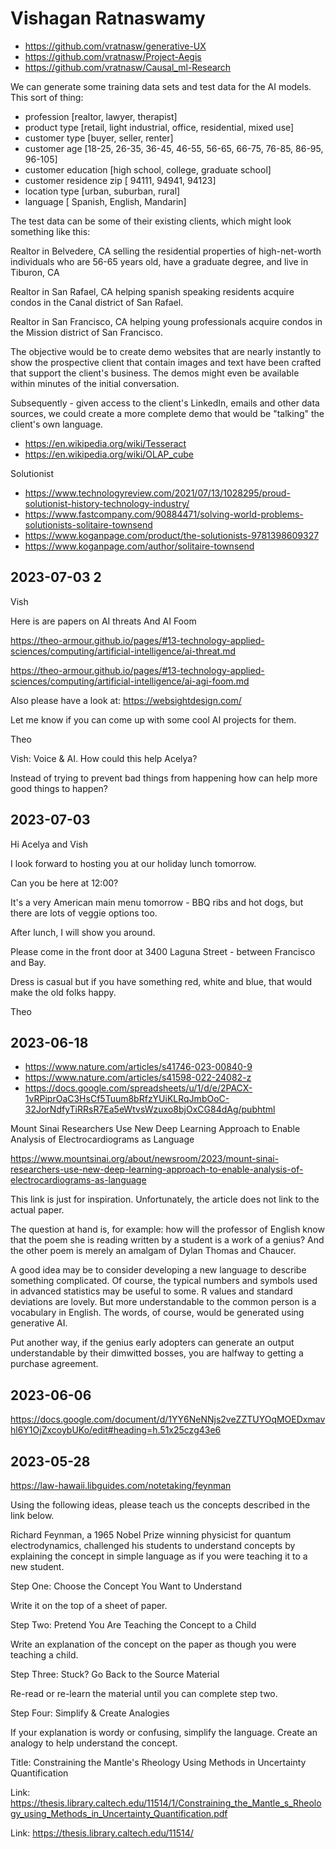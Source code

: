 # Vishagan Ratnaswamy


* https://github.com/vratnasw/generative-UX
* https://github.com/vratnasw/Project-Aegis
* https://github.com/vratnasw/Causal_ml-Research

We can generate some training data sets and test data for the AI models. This sort of thing:

* profession [realtor, lawyer, therapist]
* product type [retail, light industrial, office, residential, mixed use]
* customer type [buyer, seller, renter]
* customer age [18-25, 26-35, 36-45, 46-55, 56-65, 66-75, 76-85, 86-95, 96-105]
* customer education [high school, college, graduate school]
* customer residence zip [ 94111, 94941, 94123]
* location type [urban, suburban, rural]
* language [ Spanish, English, Mandarin]

The test data can be some of their existing clients, which might look something like this:

Realtor in Belvedere, CA selling the residential properties of high-net-worth individuals who are 56-65 years old, have a graduate degree, and live in Tiburon, CA

Realtor in San Rafael, CA helping spanish speaking residents acquire condos in the Canal district of San Rafael.

Realtor in San Francisco, CA helping young professionals acquire condos in the Mission district of San Francisco.

The objective would be to create demo websites that are nearly instantly to show the prospective client that contain images and text have been crafted that support the client's business. The demos might even be available within minutes of the initial conversation.

Subsequently - given access to the client's LinkedIn, emails and other data sources, we could create a more complete demo that would be "talking" the client's own language.

* https://en.wikipedia.org/wiki/Tesseract
* https://en.wikipedia.org/wiki/OLAP_cube

Solutionist

* https://www.technologyreview.com/2021/07/13/1028295/proud-solutionist-history-technology-industry/
* https://www.fastcompany.com/90884471/solving-world-problems-solutionists-solitaire-townsend
* https://www.koganpage.com/product/the-solutionists-9781398609327
* https://www.koganpage.com/author/solitaire-townsend

## 2023-07-03 2

Vish

Here is are papers on AI threats And AI Foom

https://theo-armour.github.io/pages/#13-technology-applied-sciences/computing/artificial-intelligence/ai-threat.md

https://theo-armour.github.io/pages/#13-technology-applied-sciences/computing/artificial-intelligence/ai-agi-foom.md

Also please have a look at: https://websightdesign.com/

Let me know if you can come up with some cool AI projects for them.

Theo

Vish: Voice & AI. How could this help Acelya?

Instead of trying to prevent bad things from happening how can help more good things to happen?

## 2023-07-03

Hi Acelya and Vish

I look forward to hosting you at our holiday lunch tomorrow.

Can you be here at 12:00?

It's a very American main menu tomorrow - BBQ ribs and hot dogs, but there are lots of veggie options too.

After lunch, I will show you around.

Please come in the front door at 3400 Laguna Street - between Francisco and Bay.

Dress is casual but if you have something red, white and blue, that would make the old folks happy.

Theo



## 2023-06-18

* https://www.nature.com/articles/s41746-023-00840-9
* https://www.nature.com/articles/s41598-022-24082-z
* https://docs.google.com/spreadsheets/u/1/d/e/2PACX-1vRPiprOaC3HsCf5Tuum8bRfzYUiKLRqJmbOoC-32JorNdfyTiRRsR7Ea5eWtvsWzuxo8bjOxCG84dAg/pubhtml

Mount Sinai Researchers Use New Deep Learning Approach to Enable Analysis of Electrocardiograms as Language

https://www.mountsinai.org/about/newsroom/2023/mount-sinai-researchers-use-new-deep-learning-approach-to-enable-analysis-of-electrocardiograms-as-language

This link is just for inspiration. Unfortunately, the article does not link to the actual paper.

The question at hand is, for example: how will the professor of English know that the poem she is reading written by a student is a work of a genius? And the other poem is merely an amalgam of Dylan Thomas and Chaucer.

A good idea may be to consider developing a new language to describe something complicated. Of course, the typical numbers and symbols used in advanced statistics may be useful to some. R values and standard deviations are lovely. But more understandable to the common person is a vocabulary in English. The words, of course, would be generated using generative AI.

Put another way, if the genius early adopters can generate an output understandable by their dimwitted bosses, you are halfway to getting a purchase agreement.

## 2023-06-06

https://docs.google.com/document/d/1YY6NeNNjs2veZZTUYOqMOEDxmavhl6Y1OjZxcoybUKo/edit#heading=h.51x25czg43e6


## 2023-05-28

https://law-hawaii.libguides.com/notetaking/feynman

Using the following ideas, please teach us the concepts described in the link below.

Richard Feynman, a 1965 Nobel Prize winning physicist for quantum electrodynamics, challenged his students to understand concepts by explaining the concept in simple language as if you were teaching it to a new student.

Step One: Choose the Concept You Want to Understand

Write it on the top of a sheet of paper.

Step Two: Pretend You Are Teaching the Concept to a Child

Write an explanation of the concept on the paper as though you were teaching a child.

Step Three: Stuck? Go Back to the Source Material

Re-read or re-learn the material until you can complete step two.

Step Four: Simplify & Create Analogies

If your explanation is wordy or confusing, simplify the language. Create an analogy to help understand the concept.

Title: Constraining the Mantle's Rheology Using Methods in Uncertainty Quantification

Link: https://thesis.library.caltech.edu/11514/1/Constraining_the_Mantle_s_Rheology_using_Methods_in_Uncertainty_Quantification.pdf


Link: https://thesis.library.caltech.edu/11514/
